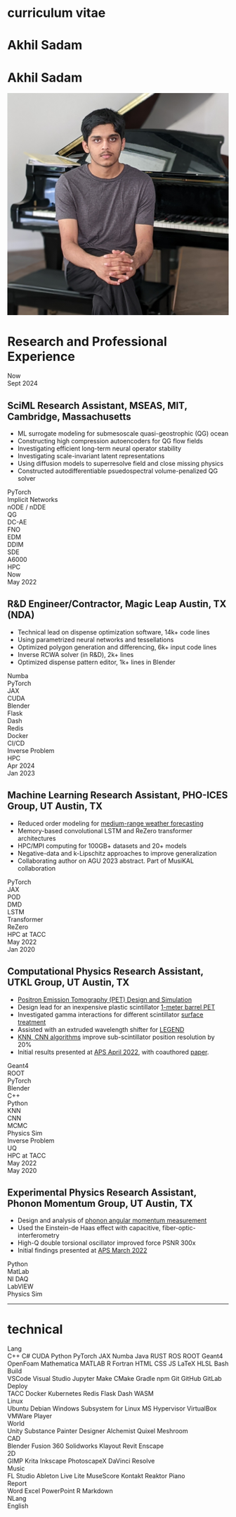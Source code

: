 <link rel="stylesheet" href="/static/css/phogroup.css">
<link rel="stylesheet" href="/static/css/layout-poster.css">
<link rel="stylesheet" href="/static/css/shubun.css">
<link rel="stylesheet" href="https://cdnjs.cloudflare.com/ajax/libs/font-awesome/4.7.0/css/font-awesome.min.css">

<div>
    <div class="fullscreen z-2-back">
        <div class="visor">
            <div class="sc-art-row">
                <div class="sc-art"></div>
                <div class="blackout"></div>
            </div>
        </div> 
    </div>
    <div class="cv">
        <div class="poster-row main-row" markdown="1">
            <div class="poster-column" markdown="1">
                
<div id="optional" markdown="1">

<h1 class="huge" style="width: 100%;">curriculum vitae</h1>

</div>

<div id="resume" markdown="1">

<h1 class="huge hide" style="width: 100%;">Akhil Sadam</h1>
<h1 class="huge titles">Akhil Sadam</h1>
<img class="profile" src="/static/img/auth.jpg"></img>
</div>


<div class="poster-section poster-scols avoid-break rtl-section rxp-section" markdown="1">

<div id="rxp-title" markdown="1">

# Research and Professional Experience

</div>
<div class="rxp_0" id="rxp" markdown="1">      
    <div class="cv_left" markdown="1">
        <div class="date_two" id="date">
            Now
        </div>
        <div class="date_one" id="date">
            Sept 2024
        </div>
    </div>
    <div class="cv_right" markdown="1">

## SciML Research Assistant, MSEAS, MIT, Cambridge, Massachusetts
 - ML surrogate modeling for submesoscale quasi-geostrophic (QG) ocean
 - Constructing high compression autoencoders for QG flow fields
 - Investigating efficient long-term neural operator stability
 - Investigating scale-invariant latent representations
 - Using diffusion models to superresolve field and close missing physics
 - Constructed autodifferentiable psuedospectral volume-penalized QG solver

<div id="item">
 <div class="items">PyTorch</div>
 <div class="items">Implicit Networks</div>
 <div class="items">nODE / nDDE</div>
 <div class="items">QG</div>
 <div class="items">DC-AE</div>
 <div class="items">FNO</div>
 <div class="items">EDM</div>
 <div class="items">DDIM</div>
 <div class="items">SDE</div>
 <div class="items">A6000</div>
 <div class="items">HPC</div>
</div>

</div>
</div>

<div class="rxp_1" id="rxp" markdown="1">      
    <div class="cv_left" markdown="1">
        <div class="date_two" id="date">
            Now
        </div>
        <div class="date_one" id="date">
            May 2022
        </div>
    </div>
    <div class="cv_right" markdown="1">


## R&D Engineer/Contractor, Magic Leap Austin, TX (NDA)
 - Technical lead on dispense optimization software, 14k+ code lines
 - Using parametrized neural networks and tessellations
 - Optimized polygon generation and differencing, 6k+ input code lines
 - Inverse RCWA solver (in R&D), 2k+ lines
 - Optimized dispense pattern editor, 1k+ lines in Blender
 <!-- - NDA, please ask if further information desired -->

<div id="item">
<div class="items">Numba</div>
<div class="items">PyTorch</div>
<div class="items">JAX</div>
<div class="items">CUDA</div>
<div class="items">Blender</div>
<div class="items">Flask</div>
<div class="items">Dash</div>
<div class="items">Redis</div>
<div class="items">Docker</div>
<div class="items">CI/CD</div>
<div class="items">Inverse Problem</div>
 <div class="items">HPC</div>
</div>

 </div>
 </div>

 <div class="rxp_2" id="rxp" markdown="1">      
    <div class="cv_left" markdown="1">
        <div class="date_two" id="date">
            Apr 2024
        </div>
        <div class="date_one" id="date">
            Jan 2023
        </div>
    </div>
    <div class="cv_right" markdown="1">

## Machine Learning Research Assistant, PHO-ICES Group, UT Austin, TX
 - Reduced order modeling for [medium-range weather forecasting](https://akhilsadam.github.io/#/projects/pho-ices/weather-forecast)
 - Memory-based convolutional LSTM and ReZero transformer architectures
 - HPC/MPI computing for 100GB+ datasets and 20+ models
 - Negative-data and k-Lipschitz approaches to improve generalization
 - Collaborating author on AGU 2023 abstract. Part of MusiKAL collaboration
<!-- - Supervised by Dr. Tan Bui (Oden Institute of Computational Engineering) -->

<div id="item">
 <div class="items">PyTorch</div>
 <div class="items">JAX</div>
 <div class="items">POD</div>
 <div class="items">DMD</div>
 <div class="items">LSTM</div>
 <div class="items">Transformer</div>
 <div class="items">ReZero</div>
 <div class="items">HPC at TACC</div>
</div>

</div>
</div>

<div class="rxp_3" id="rxp" markdown="1">      
    <div class="cv_left" markdown="1">
        <div class="date_two" id="date">
            May 2022
        </div>
        <div class="date_one" id="date">
            Jan 2020
        </div>
    </div>
    <div class="cv_right" markdown="1">


## Computational Physics Research Assistant, UTKL Group, UT Austin, TX
 - [Positron Emission Tomography (PET) Design and Simulation](https://physicsworld.com/a/in-beam-pet-provides-the-first-glimpse-of-a-proton-flash-beam/)
 - Design lead for an inexpensive plastic scintillator [1-meter barrel PET](https://akhilsadam.github.io/#/projects/lang-tomography/index)
 - Investigated gamma interactions for different scintillator [surface treatment](https://akhilsadam.github.io/PlasticPET-graphicx/)
 - Assisted with an extruded wavelength shifter for [LEGEND](https://legend-exp.org/)
 -  [KNN, CNN algorithms](https://github.com/akhilsadam/PlasticPET-ANLY/tree/master) improve sub-scintillator position resolution by 20%
 - Initial results presented at [APS April 2022](https://meetings.aps.org/Meeting/APR22/Session/D08.5), with coauthored [paper](https://lirias.kuleuven.be/retrieve/675106).
 <!-- - Supervised by Dr. Lang of UT Austin. Met twice weekly. -->

 <!-- (https://github.com/akhilsadam/Geant4-PET/tree/master) -->

<div id="item">
<div class="items">Geant4</div>
<div class="items">ROOT</div>
<div class="items">PyTorch</div>
<div class="items">Blender</div>
<div class="items">C++</div>
<div class="items">Python</div>
<div class="items">KNN</div>
<div class="items">CNN</div>
<div class="items">MCMC</div>
<div class="items">Physics Sim</div>
<div class="items">Inverse Problem</div>
<div class="items">UQ</div>
<div class="items">HPC at TACC</div>
</div>

 </div>
 </div>
 <div class="rxp_4" id="rxp" markdown="1">      
    <div class="cv_left" markdown="1">
        <div class="date_two" id="date">
            May 2022
        </div>
        <div class="date_one" id="date">
            May 2020
        </div>
    </div>
    <div class="cv_right" markdown="1">

## Experimental Physics Research Assistant, Phonon Momentum Group, UT Austin, TX
 - Design and analysis of [phonon angular momentum measurement](https://akhilsadam.github.io/#/projects/markert-superconductivty/phonon-momentum)
 - Used the Einstein-de Haas effect with capacitive, fiber-optic-interferometry
 - High-Q double torsional oscillator improved force PSNR 300x
 - Initial findings presented at [APS March 2022](https://meetings.aps.org/Meeting/MAR22/Session/K31.1)
 <!-- - Supervised by Dr. Markert of UT Austin. -->

<div id="item">
<div class="items">Python</div>
<div class="items">MatLab</div>
<div class="items">NI DAQ</div>
<div class="items">LabVIEW</div>
<div class="items">Physics Sim</div>
</div>


</div>
</div>
</div>

---

<div class="poster-section poster-scols skill" markdown="1">

<!---this file is generated from skills.csv -->


# <i class="fa fa-tasks" aria-hidden="true"></i> technical


<div class="skill_Lang" id="skill" markdown="1">
<div class="skill_title" markdown="1">
Lang
</div>
<div class="skill_list" markdown="1">
<span>C++</span>
<span>C#</span>
<span>CUDA</span>
<span>Python</span>
<span>PyTorch</span>
<span>JAX</span>
<span>Numba</span>
<span>Java</span>
<span>RUST</span>
<span>ROS</span>
<span>ROOT</span>
<span>Geant4</span>
<span>OpenFoam</span>
<span>Mathematica</span>
<span>MATLAB</span>
<span>R</span>
<span>Fortran</span>
<span>HTML</span>
<span>CSS</span>
<span>JS</span>
<span>LaTeX</span>
<span>HLSL</span>
<span>Bash</span>
</div>
</div>


<div class="skill_Build" id="skill" markdown="1">
<div class="skill_title" markdown="1">
Build
</div>
<div class="skill_list" markdown="1">
<span>VSCode</span>
<span>Visual Studio</span>
<span>Jupyter</span>
<span>Make</span>
<span>CMake</span>
<span>Gradle</span>
<span>npm</span>
<span>Git</span>
<span>GitHub</span>
<span>GitLab</span>
</div>
</div>


<div class="skill_Deploy" id="skill" markdown="1">
<div class="skill_title" markdown="1">
Deploy
</div>
<div class="skill_list" markdown="1">
<span>TACC</span>
<span>Docker</span>
<span>Kubernetes</span>
<span>Redis</span>
<span>Flask</span>
<span>Dash</span>
<span>WASM</span>
</div>
</div>


<div class="skill_Linux" id="skill" markdown="1">
<div class="skill_title" markdown="1">
Linux
</div>
<div class="skill_list" markdown="1">
<span>Ubuntu</span>
<span>Debian</span>
<span>Windows Subsystem for Linux</span>
<span>MS Hypervisor</span>
<span>VirtualBox</span>
<span>VMWare Player</span>
</div>
</div>


<div class="skill_World" id="skill" markdown="1">
<div class="skill_title" markdown="1">
World
</div>
<div class="skill_list" markdown="1">
<span>Unity</span>
<span>Substance Painter</span>
<span>Designer</span>
<span>Alchemist</span>
<span>Quixel</span>
<span>Meshroom</span>
</div>
</div>


<div class="skill_CAD" id="skill" markdown="1">
<div class="skill_title" markdown="1">
CAD
</div>
<div class="skill_list" markdown="1">
<span>Blender</span>
<span>Fusion 360</span>
<span>Solidworks</span>
<span>Klayout</span>
<span>Revit</span>
<span>Enscape</span>
</div>
</div>


<div class="skill_2D" id="skill" markdown="1">
<div class="skill_title" markdown="1">
2D
</div>
<div class="skill_list" markdown="1">
<span>GIMP</span>
<span>Krita</span>
<span>Inkscape</span>
<span>PhotoscapeX</span>
<span>DaVinci Resolve</span>
</div>
</div>


<div class="skill_Music" id="skill" markdown="1">
<div class="skill_title" markdown="1">
Music
</div>
<div class="skill_list" markdown="1">
<span>FL Studio</span>
<span>Ableton Live Lite</span>
<span>MuseScore</span>
<span>Kontakt</span>
<span>Reaktor</span>
<span>Piano</span>
</div>
</div>


<div class="skill_Report" id="skill" markdown="1">
<div class="skill_title" markdown="1">
Report
</div>
<div class="skill_list" markdown="1">
<span>Word</span>
<span>Excel</span>
<span>PowerPoint</span>
<span>R Markdown</span>
</div>
</div>


<div class="skill_NLang" id="skill" markdown="1">
<div class="skill_title" markdown="1">
NLang
</div>
<div class="skill_list" markdown="1">
<span>English
<span class="radial-bar"><radial-progress-bar 
	role="progressbar"
	aria-label="Arbitrary progress meter"
	style="--progress: 0"
>
<div class="ring_ct" >
	<svg viewbox="0 0 100 100" class="image" style="stroke-dasharray:45 11.54;" >
			<circle class="ring track"></circle>
			<circle class="ring progress" pathLength="100"></circle>
	</svg>
</div>
<div class="label">5</div>
</radial-progress-bar>
</span>
</span>
<span>French
<span class="radial-bar"><radial-progress-bar 
	role="progressbar"
	aria-label="Arbitrary progress meter"
	style="--progress: 60"
>
<div class="ring_ct" >
	<svg viewbox="0 0 100 100" class="image" style="stroke-dasharray:45 11.54;" >
			<circle class="ring track"></circle>
			<circle class="ring progress" pathLength="100"></circle>
	</svg>
</div>
<div class="label">2</div>
</radial-progress-bar>
</span>
</span>
<span>Telugu (spoken)
<span class="radial-bar"><radial-progress-bar 
	role="progressbar"
	aria-label="Arbitrary progress meter"
	style="--progress: 0"
>
<div class="ring_ct" >
	<svg viewbox="0 0 100 100" class="image" style="stroke-dasharray:45 11.54;" >
			<circle class="ring track"></circle>
			<circle class="ring progress" pathLength="100"></circle>
	</svg>
</div>
<div class="label">5</div>
</radial-progress-bar>
</span>
</span>
</div>
</div>


<hr>

<div class="interests" markdown="1"> 

- Deep Learning Architecture
- SciML, Surrogate Models
- Inverse Problems, Imaging, UQ
- Raytracing, MCMC Physics
- Neural Operators, CFD
- Deep Compression AEs
- Implicit Neural Representations
- Diffusion, CycleGAN, NLP
- Procedural World / Game Dev
- Photogrammetry, CAD, and BIM
- Music Scoring, Production, Piano
- Classical Literature and VNs

</div>


<!-- <div id="resume" markdown="1">

---

<div class="poster-section poster-scols avoid-break rtl-section xp-section" markdown="1">

<div id="xp-title" markdown="1">

# Teaching  

</div>
<div class="rxp_0" id="rxp" markdown="1">      
    <div class="cv_left" markdown="1">
        <div class="date_one" style="visibility:hidden;" id="date">     
            Spring 2019            
        </div>
        <div class="date_two" id="date">
            Fall 2019
        </div>
    </div>
    <div class="cv_right" markdown="1">



## Math and Physics Tutor

<div id="optional" markdown="1">

 - Tutored a student on the autism spectrum
 - Math and Physics homework, and PSAT/SAT math prep

</div>
</div>
</div>
<div class="rxp_1" id="rxp" markdown="1">      
    <div class="cv_left" markdown="1">
        <div class="date_one" id="date">
            Spring 2020
        </div>
        <div class="date_two" id="date">
            Fall 2018
        </div>
    </div>
    <div class="cv_right" markdown="1">

## <span id="optional">Pennsylvania Homeschoolers </span>AP Computer Science TA

<div id="optional" markdown="1">

 - Graded the Java homework of 3-7 students
 - Served as point-of-contact for the 3-7 student group
 - Helped with student questions
 - Worked one-on-one as a tutor if required

</div>
</div>
</div>
<div class="rxp_0" id="rxp" markdown="1">      
    <div class="cv_left" markdown="1">
        <div class="date_one" id="date">
            Spring 2019
        </div>
        <div class="date_two" id="date">
            Fall 2018
        </div>
    </div>
    <div class="cv_right" markdown="1">

## <span id="optional">Pennsylvania Homeschoolers </span>AP Physics I LA

<div id="optional" markdown="1">

 - Helped students with their assignments

 </div>
</div>
</div>
</div>

</div> -->

<div id="resume" markdown="1">

---

<div class="poster-section poster-scols avoid-break rtl-section rxp edu-section" markdown="1">

<div id="optional" markdown="1">

# Education

</div>

<div id="rxp" class="edu" markdown="1">

## Computational Science and Engineering (CSE) PhD at the Massachusetts Institute of Technology

<div class="accent ltab flex-row">
<span class="GPA">5.0/5.0</span>
<span class="date">
<span class="date_one dash_aft">Fall 2024</span>
<span class="date_two">Now</span>
</span>
</div>
<div id="optional" markdown="1"> 

 - Information Theory: From Coding to Learning
 - Diffusion Models: From Theory to Practice
 - Analysis and Manifolds 
 - Deep Learning
 - Numerical Fluid Dynamics
 - Introduction to Numerical Methods

</div>
</div>
<div id="rxp" class="edu" markdown="1">

## Undergraduate in CSE at The University of Texas at Austin

<div class="accent ltab flex-row">
<span class="GPA">4.0/4.0</span>
<span class="date">
<span class="date_one dash_aft">Fall 2020</span>
<span class="date_two">Spring 2024</span>
</span>
</div>
<div id="optional" markdown="1">

 - Algebraic Structures I, Real Analysis I, Predictive Analytics
 - Intro. Machine Learning, Adv. Scientific Computation, Software Engineering and Design, Senior Design
 - Intro. Computational Fluid Dynamics, Comp. Methods for Structural Analysis, Low-Speed Aerodynamics
 - World Literature
 - Meet Your Biological Clock, Elements of Music 	

</div>
</div>
<div id="optional" markdown="1">

<div id="rxp" class="edu" markdown="1">

## Audit at The University of Texas at Austin

<div class="accent ltab flex-row">
<span class="GPA">4.0/4.0</span>
<span class="date">
<span class="date_one dash_aft">Aug 2018</span>
<span class="date_two">May 2019</span>
</span>
</div>

 - PHY336K Classical Dynamics
 - PHY373 Quantum Physics I
 - PHY355 Modern Physics	  

</div>
</div>
<div id="optional" markdown="1">
<div id="rxp" class="edu" markdown="1">

## Dual Credit: Austin Community College

<div class="accent ltab flex-row">
<span class="GPA">4.0/4.0</span>
<span class="date">
<span class="date_one dash_aft">Aug 2017</span>
<span class="date_two">May 2017</span>
</span>
</div>

 - Calculus 1/MATH 2413, Calculus 2/MATH 2414, Calculus 3/MATH 2415, Differential Equations/MATH 2420, 
 - Linear Algebra/MATH 2318, Discrete Math/MATH 2305
 - Eng. Physics 1/PHYS 2425, Statics/ENGR 2301, Dynamics/ENGR 2302
 - College Comp. I/ENGL 1301, College Comp. II/ENGL 1302, Macroeconomics/ECON 2301
 - French I/FREN 1411, French II/FREN 1412, French III/FREN 2311	  

</div>
<div id="rxp" class="edu" markdown="1">

## AP Courses with Exam

<div class="accent ltab flex-row">
<span class="GPA">4.0</span>
<span class="date">
<span class="date_one dash_aft">Aug 2017</span>
<span class="date_two">May 2020</span>
</span>
</div>

 - AP Biology, AP Calculus BC, AP Computer Science, AP Physics C Mech, AP Physics C E&M, AP Statistics, AP Chemistry	 		

</div>
</div>
</div>

</div>

</div>

---

<div id="optional" markdown="1">

<!---this file is generated from citations.csv -->
 
<div class="poster-section poster-scols avoid-break pubs-section" markdown="1">

# Recent Publications


<div class="pub_0" id="pub" markdown="1">      
    <div class="cv_left_two">            
        <div class="pub_auth">
            A Sadam, P Lermusiaux
        </div>
        <div class="pub_title">
            Multiscale delay neural operators for fluid and ocean...
        </div>
    </div>
    <div class="cv_right_two">            
        <span class="pub_journal">
            18th USNCCM-U.S. National...
        </span>
        <span class="pub_year">
            2025
        </span>
    </div>  
</div>


<div class="pub_1" id="pub" markdown="1">      
    <div class="cv_left_two">            
        <div class="pub_auth">
            A Babu, A Sadam, P Lermusiaux
        </div>
        <div class="pub_title">
            Guided Unconditional and Conditional Generative Models for...
        </div>
    </div>
    <div class="cv_right_two">            
        <span class="pub_journal">
            JAMES preprint submitted...
        </span>
        <span class="pub_year">
            2025
        </span>
    </div>  
</div>


<div class="pub_2" id="pub" markdown="1">      
    <div class="cv_left_two">            
        <div class="pub_auth">
            H Tran, H Li, A Sadam, V Tran, T Dang, V Nguyen, M Le, H Do, H Pham...
        </div>
        <div class="pub_title">
            Medium-range weather forecast using Predictive Recurrent...
        </div>
    </div>
    <div class="cv_right_two">            
        <span class="pub_journal">
            AGU Fall Meeting Abstracts
        </span>
        <span class="pub_year">
            2023
        </span>
    </div>  
</div>


<div class="pub_3" id="pub" markdown="1">      
    <div class="cv_left_two">            
        <div class="pub_auth">
            A Sadam, C Layden, K Klein, W Matava, K Lang
        </div>
        <div class="pub_title">
            An Inexpensive Polyvinyltoulene Barrel PET Scanner...
        </div>
    </div>
    <div class="cv_right_two">            
        <span class="pub_journal">
            APS April Meeting Abstracts
        </span>
        <span class="pub_year">
            2022
        </span>
    </div>  
</div>


<div class="pub_4" id="pub" markdown="1">      
    <div class="cv_left_two">            
        <div class="pub_auth">
            C Layden, K Klein, W Matava, A Sadam, F Abouzahr, M Proga...
        </div>
        <div class="pub_title">
            Design and modeling of a high resolution and high sensitivity PET...
        </div>
    </div>
    <div class="cv_right_two">            
        <span class="pub_journal">
            Biomedical Physics &...
        </span>
        <span class="pub_year">
            2022
        </span>
    </div>  
</div>


<div class="pub_5" id="pub" markdown="1">      
    <div class="cv_left_two">            
        <div class="pub_auth">
            W Matava, K Klein, F Abouzahr, C Layden, A Sadam, J Cesar, S Park...
        </div>
        <div class="pub_title">
            Cost-Effective Depth-Encoding Methods for Time-of-Flight PET...
        </div>
    </div>
    <div class="cv_right_two">            
        <span class="pub_journal">
            APS April Meeting Abstracts
        </span>
        <span class="pub_year">
            2022
        </span>
    </div>  
</div>


<div class="pub_6" id="pub" markdown="1">      
    <div class="cv_left_two">            
        <div class="pub_auth">
            M Dwyer, D Shoemaker, A Sadam, J Markert
        </div>
        <div class="pub_title">
            Measurement of Phonon Angular Momentum via the Einstein-de Haas...
        </div>
    </div>
    <div class="cv_right_two">            
        <span class="pub_journal">
            APS March Meeting Abstracts
        </span>
        <span class="pub_year">
            2022
        </span>
    </div>  
</div>


<div class="pub_7" id="pub" markdown="1">      
    <div class="cv_left_two">            
        <div class="pub_auth">
            K Klein, W Matava, C Layden, A Sadam, K Lang, M Proga...
        </div>
        <div class="pub_title">
            Time-of-Flight PET for Proton Therapy (TPPT)
        </div>
    </div>
    <div class="cv_right_two">            
        <span class="pub_journal">
            APS April Meeting Abstracts
        </span>
        <span class="pub_year">
            2022
        </span>
    </div>  
</div>


</div>


---

<div class="poster-section poster-scols avoid-break rtl-section rxp edu-section" markdown="1">

<div id="optional" markdown="1">

# Education

</div>

<div id="rxp" class="edu" markdown="1">

## Computational Science and Engineering (CSE) PhD at the Massachusetts Institute of Technology

<div class="accent ltab flex-row">
<span class="GPA">5.0/5.0</span>
<span class="date">
<span class="date_one dash_aft">Fall 2024</span>
<span class="date_two">Now</span>
</span>
</div>
<div id="optional" markdown="1"> 

 - Information Theory: From Coding to Learning
 - Diffusion Models: From Theory to Practice
 - Analysis and Manifolds 
 - Deep Learning
 - Numerical Fluid Dynamics
 - Introduction to Numerical Methods

</div>
</div>
<div id="rxp" class="edu" markdown="1">

## Undergraduate in CSE at The University of Texas at Austin

<div class="accent ltab flex-row">
<span class="GPA">4.0/4.0</span>
<span class="date">
<span class="date_one dash_aft">Fall 2020</span>
<span class="date_two">Spring 2024</span>
</span>
</div>
<div id="optional" markdown="1">

 - Algebraic Structures I, Real Analysis I, Predictive Analytics
 - Intro. Machine Learning, Adv. Scientific Computation, Software Engineering and Design, Senior Design
 - Intro. Computational Fluid Dynamics, Comp. Methods for Structural Analysis, Low-Speed Aerodynamics
 - World Literature
 - Meet Your Biological Clock, Elements of Music 	

</div>
</div>
<div id="optional" markdown="1">

<div id="rxp" class="edu" markdown="1">

## Audit at The University of Texas at Austin

<div class="accent ltab flex-row">
<span class="GPA">4.0/4.0</span>
<span class="date">
<span class="date_one dash_aft">Aug 2018</span>
<span class="date_two">May 2019</span>
</span>
</div>

 - PHY336K Classical Dynamics
 - PHY373 Quantum Physics I
 - PHY355 Modern Physics	  

</div>
</div>
<div id="optional" markdown="1">
<div id="rxp" class="edu" markdown="1">

## Dual Credit: Austin Community College

<div class="accent ltab flex-row">
<span class="GPA">4.0/4.0</span>
<span class="date">
<span class="date_one dash_aft">Aug 2017</span>
<span class="date_two">May 2017</span>
</span>
</div>

 - Calculus 1/MATH 2413, Calculus 2/MATH 2414, Calculus 3/MATH 2415, Differential Equations/MATH 2420, 
 - Linear Algebra/MATH 2318, Discrete Math/MATH 2305
 - Eng. Physics 1/PHYS 2425, Statics/ENGR 2301, Dynamics/ENGR 2302
 - College Comp. I/ENGL 1301, College Comp. II/ENGL 1302, Macroeconomics/ECON 2301
 - French I/FREN 1411, French II/FREN 1412, French III/FREN 2311	  

</div>
<div id="rxp" class="edu" markdown="1">

## AP Courses with Exam

<div class="accent ltab flex-row">
<span class="GPA">4.0</span>
<span class="date">
<span class="date_one dash_aft">Aug 2017</span>
<span class="date_two">May 2020</span>
</span>
</div>

 - AP Biology, AP Calculus BC, AP Computer Science, AP Physics C Mech, AP Physics C E&M, AP Statistics, AP Chemistry	 		

</div>
</div>
</div>

<div class="poster-section poster-scols avoid-break rtl-section xp-section" markdown="1">

<div id="xp-title" markdown="1">

# Teaching  

</div>
<div class="rxp_0" id="rxp" markdown="1">      
    <div class="cv_left" markdown="1">
        <div class="date_one" style="visibility:hidden;" id="date">     
            Spring 2019            
        </div>
        <div class="date_two" id="date">
            Fall 2019
        </div>
    </div>
    <div class="cv_right" markdown="1">



## Math and Physics Tutor

<div id="optional" markdown="1">

 - Tutored a student on the autism spectrum
 - Math and Physics homework, and PSAT/SAT math prep

</div>
</div>
</div>
<div class="rxp_1" id="rxp" markdown="1">      
    <div class="cv_left" markdown="1">
        <div class="date_one" id="date">
            Spring 2020
        </div>
        <div class="date_two" id="date">
            Fall 2018
        </div>
    </div>
    <div class="cv_right" markdown="1">

## <span id="optional">Pennsylvania Homeschoolers </span>AP Computer Science TA

<div id="optional" markdown="1">

 - Graded the Java homework of 3-7 students
 - Served as point-of-contact for the 3-7 student group
 - Helped with student questions
 - Worked one-on-one as a tutor if required

</div>
</div>
</div>
<div class="rxp_0" id="rxp" markdown="1">      
    <div class="cv_left" markdown="1">
        <div class="date_one" id="date">
            Spring 2019
        </div>
        <div class="date_two" id="date">
            Fall 2018
        </div>
    </div>
    <div class="cv_right" markdown="1">

## <span id="optional">Pennsylvania Homeschoolers </span>AP Physics I LA

<div id="optional" markdown="1">

 - Helped students with their assignments

 </div>
</div>
</div>
</div>

</div>


<div class="flex-row" markdown="1">

<!---this file is generated from honors.csv -->

<div class="poster-section poster-scols avoid-break hon-section" markdown="1">


| Honors | Date | Rank | Topic /  Notes |
|--------|------|------|-------|
Oden Institute Moncrief Intern|Sum 2023||Comp. Engr. And Science.|
UT Austin Bennett Competition|Fall 2020|4|Calculus|
OPhO (Online Physics Olympiad)|Sum 2020|34/340|2-person team, international|
USAPhO (USA Physics Olympiad)|Spr 2020, 19|Qual, Bronze|USAPhO 2020 not held|
USNCO (USA Chemistry Olympiad)|Spr 2020, 19|Semi, Semi||
AAPT Physics Bowl|Spr 2018|2 (Region)|Am. Assoc. Physics Teach.|
AIME|Spr 2016, 18|Qual, Qual|Am. Invite. Math. Exam|
President's Honor Roll (ACC)|Fall 2016 - Spr 2020||Austin Community College|
AMATYC SML (ACC Math)|F/S 19, S18, F/S17, F16|1,1,3,1,2,2|Am. Assoc. of 2Y Colleges|
University of Houston Math & Science|Fall 2018, 18, 17|1,1,2|Physics, Calculus, Calculus|
<div id="optional" markdown="1">



| Honors | Date | Rank | Topic /  Notes |
|--------|------|------|-------|
MIT BWSI: Autonomous Air Race|Sum 2018|3||
AP Scholar|Spr 2019|Distinction & Honors||
Texas Regional Science Bowl|S19, 18, 17, 16, 15|3, 5/6, top quartile|Team|
Texas State Science Olympiad|Spr 2018, 17|[3,4,5,6], [2,4]|Remote Sensing, Thermo, Optics, Hovercraft, Optics, Hovercraft|
ABRSM Theory Grade 3 Certification|Fall 2018|Distinction||
ADMTA|Fall 2018,17|Superior|Jazz-Pop-Rock, Baroque|
artbyFORM|Fall 2022|V7|community|
</div>

</div>



<div id="resume" markdown="1">

<!-- [pyinclude](edu.md) -->

<!---this file is generated from citations.csv -->
 
<div class="poster-section poster-scols avoid-break pubs-section" markdown="1">

# Recent Publications


<div class="pub_0" id="pub" markdown="1">      
    <div class="cv_left_two">            
        <div class="pub_auth">
            A Sadam, P Lermusiaux
        </div>
        <div class="pub_title">
            Multiscale delay neural operators for fluid and ocean...
        </div>
    </div>
    <div class="cv_right_two">            
        <span class="pub_journal">
            18th USNCCM-U.S. National...
        </span>
        <span class="pub_year">
            2025
        </span>
    </div>  
</div>


<div class="pub_1" id="pub" markdown="1">      
    <div class="cv_left_two">            
        <div class="pub_auth">
            A Babu, A Sadam, P Lermusiaux
        </div>
        <div class="pub_title">
            Guided Unconditional and Conditional Generative Models for...
        </div>
    </div>
    <div class="cv_right_two">            
        <span class="pub_journal">
            JAMES preprint submitted...
        </span>
        <span class="pub_year">
            2025
        </span>
    </div>  
</div>


<div class="pub_2" id="pub" markdown="1">      
    <div class="cv_left_two">            
        <div class="pub_auth">
            H Tran, H Li, A Sadam, V Tran, T Dang, V Nguyen, M Le, H Do, H Pham...
        </div>
        <div class="pub_title">
            Medium-range weather forecast using Predictive Recurrent...
        </div>
    </div>
    <div class="cv_right_two">            
        <span class="pub_journal">
            AGU Fall Meeting Abstracts
        </span>
        <span class="pub_year">
            2023
        </span>
    </div>  
</div>


<div class="pub_3" id="pub" markdown="1">      
    <div class="cv_left_two">            
        <div class="pub_auth">
            A Sadam, C Layden, K Klein, W Matava, K Lang
        </div>
        <div class="pub_title">
            An Inexpensive Polyvinyltoulene Barrel PET Scanner...
        </div>
    </div>
    <div class="cv_right_two">            
        <span class="pub_journal">
            APS April Meeting Abstracts
        </span>
        <span class="pub_year">
            2022
        </span>
    </div>  
</div>


<div class="pub_4" id="pub" markdown="1">      
    <div class="cv_left_two">            
        <div class="pub_auth">
            C Layden, K Klein, W Matava, A Sadam, F Abouzahr, M Proga...
        </div>
        <div class="pub_title">
            Design and modeling of a high resolution and high sensitivity PET...
        </div>
    </div>
    <div class="cv_right_two">            
        <span class="pub_journal">
            Biomedical Physics &...
        </span>
        <span class="pub_year">
            2022
        </span>
    </div>  
</div>


<div class="pub_5" id="pub" markdown="1">      
    <div class="cv_left_two">            
        <div class="pub_auth">
            W Matava, K Klein, F Abouzahr, C Layden, A Sadam, J Cesar, S Park...
        </div>
        <div class="pub_title">
            Cost-Effective Depth-Encoding Methods for Time-of-Flight PET...
        </div>
    </div>
    <div class="cv_right_two">            
        <span class="pub_journal">
            APS April Meeting Abstracts
        </span>
        <span class="pub_year">
            2022
        </span>
    </div>  
</div>


<div class="pub_6" id="pub" markdown="1">      
    <div class="cv_left_two">            
        <div class="pub_auth">
            M Dwyer, D Shoemaker, A Sadam, J Markert
        </div>
        <div class="pub_title">
            Measurement of Phonon Angular Momentum via the Einstein-de Haas...
        </div>
    </div>
    <div class="cv_right_two">            
        <span class="pub_journal">
            APS March Meeting Abstracts
        </span>
        <span class="pub_year">
            2022
        </span>
    </div>  
</div>


<div class="pub_7" id="pub" markdown="1">      
    <div class="cv_left_two">            
        <div class="pub_auth">
            K Klein, W Matava, C Layden, A Sadam, K Lang, M Proga...
        </div>
        <div class="pub_title">
            Time-of-Flight PET for Proton Therapy (TPPT)
        </div>
    </div>
    <div class="cv_right_two">            
        <span class="pub_journal">
            APS April Meeting Abstracts
        </span>
        <span class="pub_year">
            2022
        </span>
    </div>  
</div>


</div>


</div>

<div class="flex-col" markdown="1">

<div id="optional" markdown="1">

<div class="poster-section poster-scols reach-section" markdown="1">

# Additional Experience

<div class="rxp_4" id="rxp" markdown="1">      
    <div class="cv_left" markdown="1">
        <div class="date_one" id="date">
            Jan 2024
        </div>
        <div class="date_two" id="date">
            Jan 2022
        </div>
    </div>
    <div class="cv_right" markdown="1">

## Wilderness First Responder

<div id="optional" markdown="1">

 - Competency in conducting a thorough physical exam, obtaining a patient history, assessing vital signs, providing emergency care in the wilderness, and making crucial evacuation decisions. 
 - Experience in: Patient Assessment System, Documentation, Medical Legal, CPR, Spinal Cord Injuries, Long-term Patient Care, Chest Injuries, Shock, Head Injuries, Wilderness Wound Management, Athletic Injuries, Fracture Management and Traction Splinting, Dislocations, Cold Injuries, Heat Illness, Heat Illness, Altitude Illness, Cardiac, Respiratory and Neurological Emergencies, Abdominal Emergencies, Mental Health Emergencies, Bites, Stings and Poisoning, Allergies and Anaphylaxis, Diabetes , Search and Rescue, Leadership, Teamwork, and  Communication, Communicable Disease, Lightning, Submersion, Urinary and Reproductive System Issues, Medical Decision Making, Common Wilderness Medical Problems, and Wilderness Drug and First Aid Kits.
 - Provider: Chris Froehly and Leon Hudson, NOLS

</div>

</div>
</div>

<div class="rxp_4" id="rxp" markdown="1">      
    <div class="cv_left" markdown="1">
        <div class="date_one" id="date">
            Aug 2018
        </div>
        <div class="date_two" id="date">
            May 2018
        </div>
    </div>
    <div class="cv_right" markdown="1">


## MIT BeaverWorks UAV

<div id="optional" markdown="1">

 - Worked as part of a 4-person software development team
 - Developed autonomy code in Python and OpenCV via ROS, for an Intel RTF drone
 - 40 hours per week, 4 weeks

</div>

<div id="item">
<div class="items">Python</div>
<div class="items">OpenCV</div>
<div class="items">ROS</div>
</div>

</div>
</div>

<div class="rxp_4" id="rxp" markdown="1">      
    <div class="cv_left" markdown="1">
        <div class="date_one" id="date">
            May 2018
        </div>
        <div class="date_two" id="date">
            Aug 2017
        </div>
    </div>
    <div class="cv_right" markdown="1">

## Austin Area (AAH) Bowl Committee

<div id="optional" markdown="1">

 - Communicated weekly with Science Bowl Coach
 - Conducted Bowl practices during weekly meetings
 - Determined members of A and B Teams (with Science Bowl Coach)
 - Determined captains of Bowl teams (with Science Bowl Coach)
 - Organized outside-meeting practices
 - Assisted with team registration
 - Ensured correct forms were collected for competitions

</div>
</div>
</div>
<div class="rxp_4" id="rxp" markdown="1">      
    <div class="cv_left" markdown="1">
        <div class="date_one" id="date">
            May 2018
        </div>
        <div class="date_two" id="date">
            Aug 2017
        </div>
    </div>
    <div class="cv_right" markdown="1">

## AAH Olympiad Committee 

<div id="optional" markdown="1">

 - Communicated weekly with Science Olympiad Coach
 - Organized Olympiad practice during weekly meetings
 - Arranged databases for team members to input their event preferences before major competitions
 - Determined members of A and B Teams (with Science Olympiad Coach)
 - Determined events for each team member (with Science Olympiad Coach)
 - Registered teams for invitationals, regional, and state competitions
 - Ensured correct forms were collected for competitions
 - Maintained and posted schedules for Olympiad competitions

</div>
</div>
</div>
</div>

<div class="poster-section poster-scols add-section" markdown="1">

# Additional Information  
Eligible to work in the U.S. with no restrictions.


</div>

</div>

</div>
</div>
</div>


<div class="link-row link-section">
<a href="https://akhilsadam.github.io">
<i class="fa fa-globe" aria-hidden="true"></i>
&nbsp;
akhilsadam.github.io
</a>
<a href="https://scholar.google.com/citations?user=6G9FVRgAAAAJ&hl=en">
<i class="fa fa-bars" aria-hidden="true"></i>
&nbsp;
publications
</a>
<a href="https://github.com/akhilsadam">
<i class="fa fa-github" aria-hidden="true"></i>
&nbsp;
akhilsadam
</a>
<a href="https://www.linkedin.com/in/akhil-sadam">
<i class="fa fa-linkedin" aria-hidden="true"></i>
&nbsp;
akhil-sadam
</a>
<a href="https://soundcloud.com/nighttimecherryblossoms">
<i class="fa fa-soundcloud" aria-hidden="true"></i>
&nbsp;
nighttime cherry blossoms
</a>
<!-- <a href="akhil.sadam@utexas.edu">
<i class="fa fa-envelope" aria-hidden="true"></i>
&nbsp;
akhil.sadam@utexas.edu
</a> -->
<div class="flex-col">

<a href="a1744874@mit.edu">
<i class="fa fa-envelope" aria-hidden="true"></i>
&nbsp;
a1744874@mit.edu
</a>

<a href="akhil.sadam@utexas.edu">
<i class="fa fa-envelope" aria-hidden="true"></i>
&nbsp;
akhil.sadam@utexas.edu
</a>

<!-- 
<a href="sadam.akhil@gmail.com">
<i class="fa fa-envelope" aria-hidden="true"></i>
&nbsp;
sadam.akhil@gmail.com
</a> -->

</div>

<a href="512-298-0307">
<i class="fa fa-exchange" aria-hidden="true"></i>
&nbsp;
512-298-0307
</a>
</div>


</div>
        </div>
    </div>
</div>